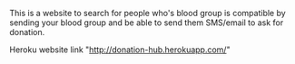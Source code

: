 This is a website to search for people who's blood group is compatible by sending your blood group and be able to send them SMS/email to ask for donation.

Heroku website link "http://donation-hub.herokuapp.com/"
